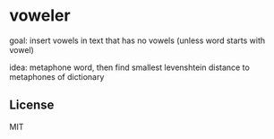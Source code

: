 # voweler

goal: insert vowels in text that has no vowels (unless word starts with vowel)

idea: metaphone word, then find smallest levenshtein distance to metaphones of dictionary

## License
MIT
